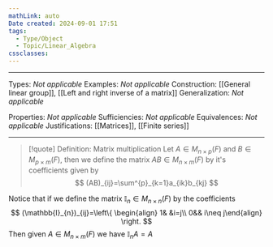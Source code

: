 ```yaml
---
mathLink: auto
Date created: 2024-09-01 17:51
tags:
  - Type/Object
  - Topic/Linear_Algebra
cssclasses:
---
```


---  

Types: _Not applicable_
Examples: _Not applicable_
Construction: [[General linear group]], [[Left and right inverse of a matrix]]
Generalization: _Not applicable_

Properties: _Not applicable_
Sufficiencies: _Not applicable_
Equivalences: _Not applicable_
Justifications: [[Matrices]], [[Finite series]]

---

> [!quote] Definition: Matrix multiplication
> Let $A\in M_{n\times p}(F)$ and $B\in M_{p\times m}(F)$, then we define the matrix $AB\in M_{n\times m}(F)$ by it's coefficients given by $$ (AB)_{ij}=\sum^{p}_{k=1}a_{ik}b_{kj} $$

Notice that if we define the matrix $\mathbb{I}_{n}\in M_{n\times n}(F)$ by the coefficients $$ (\mathbb{I}_{n})_{ij}=\left\{ \begin{align} 1& &i=j\\ 0&& i\neq j\end{align} \right.  $$Then given $A\in M_{n\times m}(F)$ we have $\mathbb{I}_{n}A=A$


